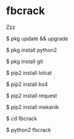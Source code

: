 # fbcrack
Zzz

$ pkg update && upgrade

$ pkg install python2

$ pkg install git

$ pip2 install lolcat

$ pip2 install bs4

$ pip2 install request

$ pip2 install mekanik

$ cd fbcrack

$ python2 fbcrack
